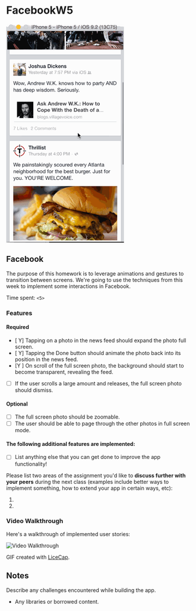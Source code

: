 # FacebookW5
![tumblr gif](facebook.gif)

## Facebook

The purpose of this homework is to leverage animations and gestures to transition between screens. We're going to use the techniques from this week to implement some interactions in Facebook.

Time spent: `<5>`

### Features

#### Required

- [ Y] Tapping on a photo in the news feed should expand the photo full screen.
- [ Y] Tapping the Done button should animate the photo back into its position in the news feed.
- [Y ] On scroll of the full screen photo, the background should start to become transparent, revealing the feed.
- [ ] If the user scrolls a large amount and releases, the full screen photo should dismiss.

#### Optional

- [ ] The full screen photo should be zoomable.
- [ ] The user should be able to page through the other photos in full screen mode.

#### The following **additional** features are implemented:

- [ ] List anything else that you can get done to improve the app functionality!

Please list two areas of the assignment you'd like to **discuss further with your peers** during the next class (examples include better ways to implement something, how to extend your app in certain ways, etc):

1. 
2. 

### Video Walkthrough 

Here's a walkthrough of implemented user stories:

<img src='http://i.imgur.com/link/to/your/gif/file.gif' title='Video Walkthrough' width='' alt='Video Walkthrough' />

GIF created with [LiceCap](http://www.cockos.com/licecap/).

## Notes

Describe any challenges encountered while building the app.

* Any libraries or borrowed content.
